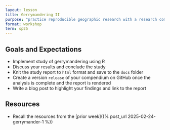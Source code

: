 ```yaml
---
layout: lesson
title: Gerrymandering II
purpose: "practice reproducible geographic research with a research compendium"
format: workshop
term: sp25
---
```


## Goals and Expectations

- Implement study of gerrymandering using R
- Discuss your results and conclude the study
- Knit the study report to `html` format and save to the `docs` folder 
- Create a version `release` of your compendium on GitHub once the analysis is complete and the report is rendered
- Write a blog post to highlight your findings and link to the report

## Resources

- Recall the resources from the [prior week]({% post_url 2025-02-24-gerrymander-1 %})

